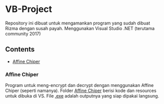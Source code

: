 # VB-Project

Repository ini dibuat untuk mengamankan program yang sudah dibuat Rizma dengan susah payah.
Menggunakan Visual Studio .NET (terutama community 2017)

## Contents
- [Affine Chiper](#affine-chiper)

### Affine Chiper
  Program untuk meng-encrypt dan decrypt dengan menggunakan Affine Chiper (seperti namanya).
  Folder [Affine Chiper](https://github.com/Ryudaa/VB-Project/tree/master/Affine%20Chiper) berisi kode dan resources untuk dibuka di VS. File [.exe](https://github.com/Ryudaa/VB-Project/blob/master/Affine%20Chiper.exe) adalah outputnya yang siap dipakai langsung.
